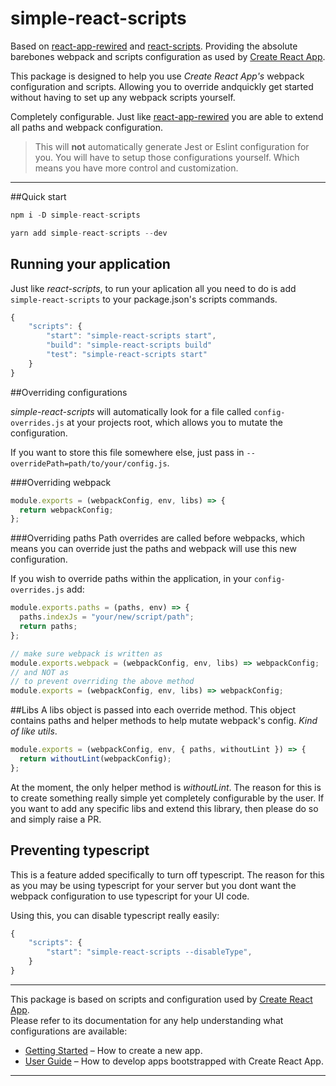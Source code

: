 # simple-react-scripts

Based on [react-app-rewired](https://github.com/timarney/react-app-rewired) and [react-scripts](https://github.com/facebook/create-react-app/tree/master/packages/react-scripts). Providing the absolute barebones webpack and scripts configuration as used by [Create React App](https://github.com/facebook/create-react-app/).

This package is designed to help you use _Create React App's_ webpack configuration and scripts. Allowing you to override andquickly get started without having to set up any webpack scripts yourself.

Completely configurable. Just like [react-app-rewired](https://github.com/timarney/react-app-rewired) you are able to extend all paths and webpack configuration.

> This will **not** automatically generate Jest or Eslint configuration for you. You will have to setup those configurations yourself. Which means you have more control and customization.

---

##Quick start

```js
npm i -D simple-react-scripts

yarn add simple-react-scripts --dev
```

## Running your application

Just like _react-scripts_, to run your aplication all you need to do is add `simple-react-scripts` to your package.json's scripts commands.

```js
{
    "scripts": {
        "start": "simple-react-scripts start",
        "build": "simple-react-scripts build"
        "test": "simple-react-scripts start"
    }
}
```

##Overriding configurations

_simple-react-scripts_ will automatically look for a file called `config-overrides.js` at your projects root, which allows you to mutate the configuration.

If you want to store this file somewhere else, just pass in `--overridePath=path/to/your/config.js`.

###Overriding webpack

```js
module.exports = (webpackConfig, env, libs) => {
  return webpackConfig;
};
```

###Overriding paths
Path overrides are called before webpacks, which means you can override just the paths and webpack will use this new configuration.

If you wish to override paths within the application, in your `config-overrides.js` add:

```js
module.exports.paths = (paths, env) => {
  paths.indexJs = "your/new/script/path";
  return paths;
};

// make sure webpack is written as
module.exports.webpack = (webpackConfig, env, libs) => webpackConfig;
// and NOT as
// to prevent overriding the above method
module.exports = (webpackConfig, env, libs) => webpackConfig;
```

##Libs
A libs object is passed into each override method. This object contains paths and helper methods to help mutate webpack's config. _Kind of like utils_.

```js
module.exports = (webpackConfig, env, { paths, withoutLint }) => {
  return withoutLint(webpackConfig);
};
```

At the moment, the only helper method is _withoutLint_. The reason for this is to create something really simple yet completely configurable by the user.
If you want to add any specific libs and extend this library, then please do so and simply raise a PR.

## Preventing typescript

This is a feature added specifically to turn off typescript. The reason for this as you may be using typescript for your server but you dont want the webpack configuration to use typescript for your UI code.

Using this, you can disable typescript really easily:

```js
{
    "scripts": {
        "start": "simple-react-scripts --disableType",
    }
}
```

---

This package is based on scripts and configuration used by [Create React App](https://github.com/facebook/create-react-app).<br>
Please refer to its documentation for any help understanding what configurations are available:

- [Getting Started](https://github.com/facebook/create-react-app/blob/master/README.md#getting-started) – How to create a new app.
- [User Guide](https://github.com/facebook/create-react-app/blob/master/packages/react-scripts/template/README.md) – How to develop apps bootstrapped with Create React App.

---
